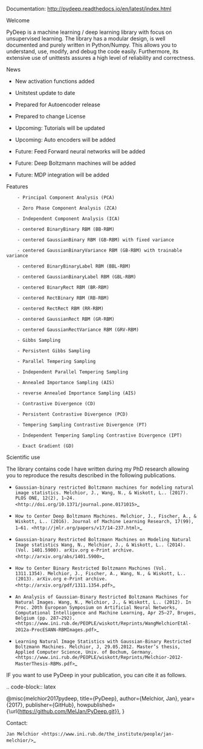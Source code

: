 Documentation: http://pydeep.readthedocs.io/en/latest/index.html


Welcome

PyDeep is a machine learning / deep learning library with focus on unsupervised learning.
The library has a modular design, is well documented and purely written in Python/Numpy.
This allows you to understand, use, modify, and debug the code easily. Furthermore,
its extensive use of unittests assures a high level of reliability and correctness.

News

- New activation functions added
- Unitstest update to date
- Prepared for Autoencoder release
- Prepared to change License

- Upcoming: Tutorials will be updated
- Upcoming: Auto encoders will be added

- Future: Feed Forward neural networks will be added
- Future: Deep Boltzmann machines will be added
- Future: MDP integration will be added

Features

        - Principal Component Analysis (PCA)

        - Zero Phase Component Analysis (ZCA)

        - Independent Component Analysis (ICA)

        - centered BinaryBinary RBM (BB-RBM)

        - centered GaussianBinary RBM (GB-RBM) with fixed variance

        - centered GaussianBinaryVariance RBM (GB-RBM) with trainable variance

        - centered BinaryBinaryLabel RBM (BBL-RBM)

        - centered GaussianBinaryLabel RBM (GBL-RBM)

        - centered BinaryRect RBM (BR-RBM)

        - centered RectBinary RBM (RB-RBM)

        - centered RectRect RBM (RR-RBM)

        - centered GaussianRect RBM (GR-RBM)

        - centered GaussianRectVariance RBM (GRV-RBM)

        - Gibbs Sampling

        - Persistent Gibbs Sampling

        - Parallel Tempering Sampling

        - Independent Parallel Tempering Sampling

        - Annealed Importance Sampling (AIS)

        - reverse Annealed Importance Sampling (AIS)

        - Contrastive Divergence (CD)

        - Persistent Contrastive Divergence (PCD)

        - Tempering Sampling Contrastive Divergence (PT)

        - Independent Tempering Sampling Contrastive Divergence (IPT)

        - Exact Gradient (GD)


Scientific use

The library contains code I have written during my PhD research allowing you to reproduce
the results described in the following publications.

- `Gaussian-binary restricted Boltzmann machines for modeling natural image statistics. Melchior, J., Wang, N., & Wiskott, L.. (2017). PLOS ONE, 12(2), 1–24. <http://doi.org/10.1371/journal.pone.0171015>`_

- `How to Center Deep Boltzmann Machines. Melchior, J., Fischer, A., & Wiskott, L.. (2016). Journal of Machine Learning Research, 17(99), 1–61. <http://jmlr.org/papers/v17/14-237.html>`_

- `Gaussian-binary Restricted Boltzmann Machines on Modeling Natural Image statistics Wang, N., Melchior, J., & Wiskott, L.. (2014). (Vol. 1401.5900). arXiv.org e-Print archive. <http://arxiv.org/abs/1401.5900>`_

- `How to Center Binary Restricted Boltzmann Machines (Vol. 1311.1354). Melchior, J., Fischer, A., Wang, N., & Wiskott, L.. (2013). arXiv.org e-Print archive. <http://arxiv.org/pdf/1311.1354.pdf>`_

- `An Analysis of Gaussian-Binary Restricted Boltzmann Machines for Natural Images. Wang, N., Melchior, J., & Wiskott, L.. (2012). In Proc. 20th European Symposium on Artificial Neural Networks, Computational Intelligence and Machine Learning, Apr 25–27, Bruges, Belgium (pp. 287–292). <https://www.ini.rub.de/PEOPLE/wiskott/Reprints/WangMelchiorEtAl-2012a-ProcESANN-RBMImages.pdf>`_

- `Learning Natural Image Statistics with Gaussian-Binary Restricted Boltzmann Machines. Melchior, J, 29.05.2012. Master’s thesis, Applied Computer Science, Univ. of Bochum, Germany. <https://www.ini.rub.de/PEOPLE/wiskott/Reprints/Melchior-2012-MasterThesis-RBMs.pdf>`_

IF you want to use PyDeep in your publication, you can cite it as follows.

.. code-block:: latex

   @misc{melchior2017pydeep,
         title={PyDeep},
         author={Melchior, Jan},
         year={2017},
         publisher={GitHub},
         howpublished={\url{https://github.com/MelJan/PyDeep.git}},
        }

Contact:

`Jan Melchior <https://www.ini.rub.de/the_institute/people/jan-melchior/>`_